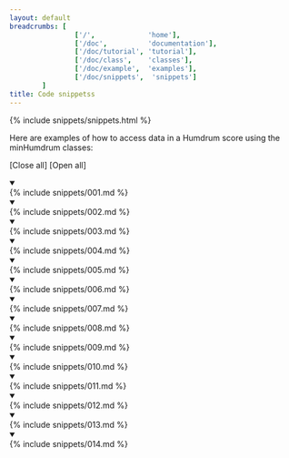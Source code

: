 ```yaml
---
layout: default
breadcrumbs: [
                ['/',             'home'],
                ['/doc',          'documentation'],
                ['/doc/tutorial', 'tutorial'],
                ['/doc/class',    'classes'],
                ['/doc/example',  'examples'],
                ['/doc/snippets',  'snippets']
        ]
title: Code snippetss
---
```


{% include snippets/snippets.html %}

Here are examples of how to access data in a Humdrum score using the
minHumdrum classes:

[<span style="cursor:pointer;" onclick="closeAllSnippets()">Close all</span>]
[<span style="cursor:pointer;" onclick="openAllSnippets()">Open all</span>]

<details open class="snippet-001">
<summary></summary>
{% include snippets/001.md %}
</details>

<details open class="snippet-002">
<summary></summary>
{% include snippets/002.md %}
</details>

<details open class="snippet-003">
<summary></summary>
{% include snippets/003.md %}
</details>

<details open class="snippet-004">
<summary></summary>
{% include snippets/004.md %}
</details>

<details open class="snippet-005">
<summary></summary>
{% include snippets/005.md %}
</details>

<details open class="snippet-006">
<summary></summary>
{% include snippets/006.md %}
</details>

<details open class="snippet-007">
<summary></summary>
{% include snippets/007.md %}
</details>

<details open class="snippet-008">
<summary></summary>
{% include snippets/008.md %}
</details>

<details open class="snippet-009">
<summary></summary>
{% include snippets/009.md %}
</details>

<details open class="snippet-010">
<summary></summary>
{% include snippets/010.md %}
</details>

<details open class="snippet-011">
<summary></summary>
{% include snippets/011.md %}
</details>

<details open class="snippet-012">
<summary></summary>
{% include snippets/012.md %}
</details>

<details open class="snippet-013">
<summary></summary>
{% include snippets/013.md %}
</details>

<details open class="snippet-014">
<summary></summary>
{% include snippets/014.md %}
</details>




